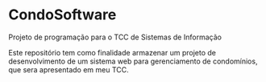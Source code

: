 # CondoSoftware
Projeto de programação para o TCC de Sistemas de Informação

Este repositório tem como finalidade armazenar um projeto de desenvolvimento de um sistema web para gerenciamento de condomínios, que sera apresentado em meu TCC.
